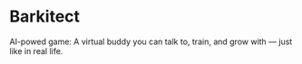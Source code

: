 # Barkitect
AI-powed game: A virtual buddy you can talk to, train, and grow with — just like in real life.
